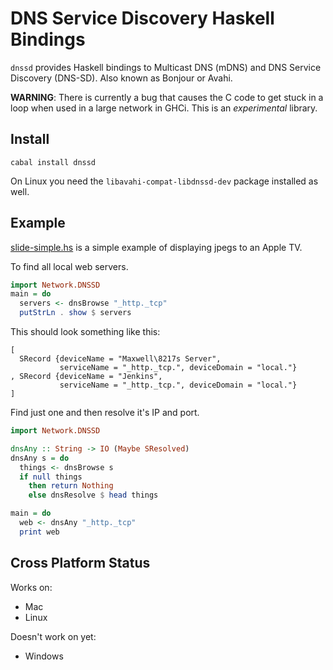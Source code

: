 # DNS Service Discovery Haskell Bindings

`dnssd` provides Haskell bindings to Multicast DNS (mDNS) and DNS
Service Discovery (DNS-SD). Also known as Bonjour or Avahi.

**WARNING**: There is currently a bug that causes the C code to get
stuck in a loop when used in a large network in GHCi. This is an *experimental* library.

## Install

    cabal install dnssd

On Linux you need the `libavahi-compat-libdnssd-dev` package
installed as well.

## Example

[slide-simple.hs](https://github.com/maxpow4h/slideshow/blob/master/slide-simple.hs)
is a simple example of displaying jpegs to an Apple TV.

To find all local web servers.

```haskell
import Network.DNSSD
main = do
  servers <- dnsBrowse "_http._tcp"
  putStrLn . show $ servers
```

This should look something like this:

```
[
  SRecord {deviceName = "Maxwell\8217s Server",
           serviceName = "_http._tcp.", deviceDomain = "local."}
, SRecord {deviceName = "Jenkins",
           serviceName = "_http._tcp.", deviceDomain = "local."}
]
```

Find just one and then resolve it's IP and port.

```haskell
import Network.DNSSD

dnsAny :: String -> IO (Maybe SResolved)
dnsAny s = do
  things <- dnsBrowse s
  if null things
    then return Nothing
    else dnsResolve $ head things

main = do
  web <- dnsAny "_http._tcp"
  print web
```

## Cross Platform Status

Works on:

- Mac
- Linux

Doesn't work on yet:

- Windows

